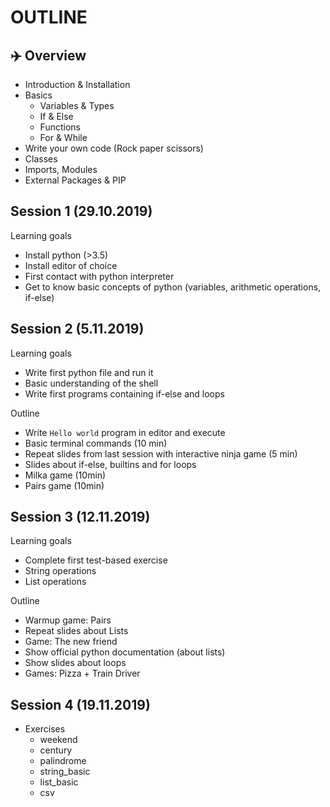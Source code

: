OUTLINE
========

## ✈️ Overview

- Introduction & Installation
- Basics
  - Variables & Types
  - If & Else
  - Functions
  - For & While
- Write your own code (Rock paper scissors)
- Classes
- Imports, Modules
- External Packages & PIP


## Session 1 (29.10.2019)

Learning goals
- Install python (>3.5)
- Install editor of choice
- First contact with python interpreter
- Get to know basic concepts of python (variables, arithmetic operations, if-else)


## Session 2 (5.11.2019)

Learning goals
- Write first python file and run it
- Basic understanding of the shell
- Write first programs containing if-else and loops

Outline
- Write `Hello world` program in editor and execute
- Basic terminal commands (10 min)
- Repeat slides from last session with interactive ninja game (5 min)
- Slides about if-else, builtins and for loops
- Milka game (10min)
- Pairs game (10min)


## Session 3 (12.11.2019)

Learning goals
- Complete first test-based exercise
- String operations
- List operations

Outline
- Warmup game: Pairs
- Repeat slides about Lists
- Game: The new friend
- Show official python documentation (about lists)
- Show slides about loops
- Games: Pizza + Train Driver


## Session 4 (19.11.2019)

- Exercises
  - weekend
  - century
  - palindrome
  - string_basic
  - list_basic
  - csv
